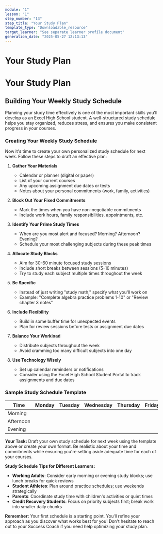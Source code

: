 ```yaml
---
module: "1"
lesson: "1"
step_number: "13"
step_title: "Your Study Plan"
template_type: "Downloadable_resource"
target_learner: "See separate learner profile document"
generation_date: "2025-05-27 12:13:13"
---
```


# Your Study Plan

# Your Study Plan

## Building Your Weekly Study Schedule

Planning your study time effectively is one of the most important skills you'll develop as an Excel High School student. A well-structured study schedule helps you stay organized, reduces stress, and ensures you make consistent progress in your courses.

### Creating Your Weekly Study Schedule

Now it's time to create your own personalized study schedule for next week. Follow these steps to draft an effective plan:

1. **Gather Your Materials**
   - Calendar or planner (digital or paper)
   - List of your current courses
   - Any upcoming assignment due dates or tests
   - Notes about your personal commitments (work, family, activities)

2. **Block Out Your Fixed Commitments**
   - Mark the times when you have non-negotiable commitments
   - Include work hours, family responsibilities, appointments, etc.

3. **Identify Your Prime Study Times**
   - When are you most alert and focused? Morning? Afternoon? Evening?
   - Schedule your most challenging subjects during these peak times

4. **Allocate Study Blocks**
   - Aim for 30-60 minute focused study sessions
   - Include short breaks between sessions (5-10 minutes)
   - Try to study each subject multiple times throughout the week

5. **Be Specific**
   - Instead of just writing "study math," specify what you'll work on
   - Example: "Complete algebra practice problems 1-10" or "Review chapter 3 notes"

6. **Include Flexibility**
   - Build in some buffer time for unexpected events
   - Plan for review sessions before tests or assignment due dates

7. **Balance Your Workload**
   - Distribute subjects throughout the week
   - Avoid cramming too many difficult subjects into one day

8. **Use Technology Wisely**
   - Set up calendar reminders or notifications
   - Consider using the Excel High School Student Portal to track assignments and due dates

### Sample Study Schedule Template

| Time | Monday | Tuesday | Wednesday | Thursday | Friday | Saturday | Sunday |
|------|--------|---------|-----------|----------|--------|----------|--------|
| Morning | | | | | | | |
| Afternoon | | | | | | | |
| Evening | | | | | | | |

**Your Task:**
Draft your own study schedule for next week using the template above or create your own format. Be realistic about your time and commitments while ensuring you're setting aside adequate time for each of your courses.

**Study Schedule Tips for Different Learners:**
- **Working Adults**: Consider early morning or evening study blocks; use lunch breaks for quick reviews
- **Student Athletes**: Plan around practice schedules; use weekends strategically
- **Parents**: Coordinate study time with children's activities or quiet times
- **Credit Recovery Students**: Focus on priority subjects first; break work into smaller daily chunks

**Remember:** Your first schedule is a starting point. You'll refine your approach as you discover what works best for you! Don't hesitate to reach out to your Success Coach if you need help optimizing your study plan.